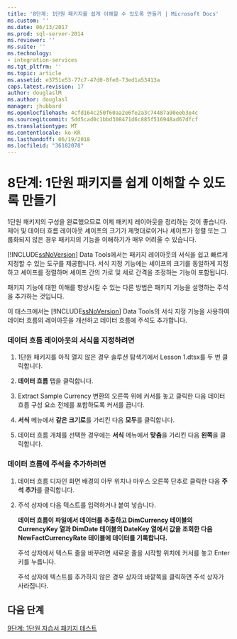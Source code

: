 ```yaml
---
title: '8단계: 1단원 패키지를 쉽게 이해할 수 있도록 만들기 | Microsoft Docs'
ms.custom: ''
ms.date: 06/13/2017
ms.prod: sql-server-2014
ms.reviewer: ''
ms.suite: ''
ms.technology:
- integration-services
ms.tgt_pltfrm: ''
ms.topic: article
ms.assetid: e3751e53-77c7-47d0-8fe8-73ed1a53413a
caps.latest.revision: 17
author: douglaslM
ms.author: douglasl
manager: jhubbard
ms.openlocfilehash: 4cfd164c250f60aa2e6fe2a3c74487a90eeb3e4c
ms.sourcegitcommit: 5dd5cad0c1bbd308471d6c885f516948ad67dfcf
ms.translationtype: MT
ms.contentlocale: ko-KR
ms.lasthandoff: 06/19/2018
ms.locfileid: "36182078"
---
```

# <a name="step-8-making-the-lesson-1-package-easier-to-understand"></a>8단계: 1단원 패키지를 쉽게 이해할 수 있도록 만들기
  1단원 패키지의 구성을 완료했으므로 이제 패키지 레이아웃을 정리하는 것이 좋습니다. 제어 및 데이터 흐름 레이아웃 셰이프의 크기가 제멋대로이거나 셰이프가 정렬 또는 그룹화되지 않은 경우 패키지의 기능을 이해하기가 매우 어려울 수 있습니다.  
  
 [!INCLUDE[ssNoVersion](../includes/ssnoversion-md.md)] Data Tools에서는 패키지 레이아웃의 서식을 쉽고 빠르게 지정할 수 있는 도구를 제공합니다. 서식 지정 기능에는 셰이프의 크기를 동일하게 지정하고 셰이프를 정렬하며 셰이프 간의 가로 및 세로 간격을 조정하는 기능이 포함됩니다.  
  
 패키지 기능에 대한 이해를 향상시킬 수 있는 다른 방법은 패키지 기능을 설명하는 주석을 추가하는 것입니다.  
  
 이 태스크에서는 [!INCLUDE[ssNoVersion](../includes/ssnoversion-md.md)] Data Tools의 서식 지정 기능을 사용하여 데이터 흐름의 레이아웃을 개선하고 데이터 흐름에 주석도 추가합니다.  
  
### <a name="to-format-the-layout-of-the-data-flow"></a>데이터 흐름 레이아웃의 서식을 지정하려면  
  
1.  1단원 패키지를 아직 열지 않은 경우 솔루션 탐색기에서 Lesson 1.dtsx를 두 번 클릭합니다.  
  
2.  **데이터 흐름** 탭을 클릭합니다.  
  
3.  Extract Sample Currency 변환의 오른쪽 위에 커서를 놓고 클릭한 다음 데이터 흐름 구성 요소 전체를 포함하도록 커서를 끕니다.  
  
4.  **서식** 메뉴에서 **같은 크기로**를 가리킨 다음 **모두**를 클릭합니다.  
  
5.  데이터 흐름 개체를 선택한 경우에는 **서식** 메뉴에서 **맞춤**을 가리킨 다음 **왼쪽**을 클릭합니다.  
  
### <a name="to-add-an-annotation-to-the-data-flow"></a>데이터 흐름에 주석을 추가하려면  
  
1.  데이터 흐름 디자인 화면 배경의 아무 위치나 마우스 오른쪽 단추로 클릭한 다음 **주석 추가**를 클릭합니다.  
  
2.  주석 상자에 다음 텍스트를 입력하거나 붙여 넣습니다.  
  
     **데이터 흐름이 파일에서 데이터를 추출하고 DimCurrency 테이블의 CurrencyKey 열과 DimDate 테이블의 DateKey 열에서 값을 조회한 다음 NewFactCurrencyRate 테이블에 데이터를 기록합니다.**  
  
     주석 상자에서 텍스트 줄을 바꾸려면 새로운 줄을 시작할 위치에 커서를 놓고 Enter 키를 누릅니다.  
  
     주석 상자에 텍스트를 추가하지 않은 경우 상자의 바깥쪽을 클릭하면 주석 상자가 사라집니다.  
  
## <a name="next-steps"></a>다음 단계  
 [9단계: 1단원 자습서 패키지 테스트](../integration-services/lesson-1-9-testing-the-lesson-1-tutorial-package.md)  
  
  